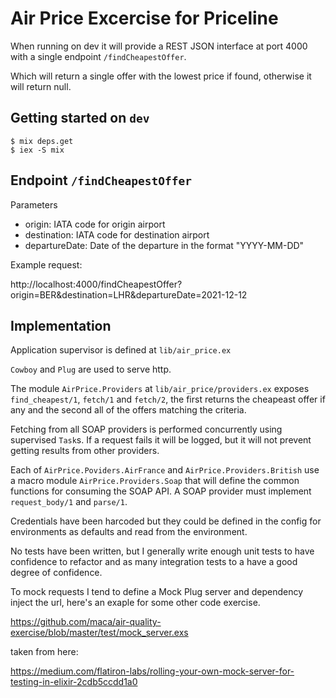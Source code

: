 # Air Price Excercise for Priceline


When running on dev it will provide a REST JSON interface at port 4000 with a
single endpoint `/findCheapestOffer`.

Which will return a single offer with the lowest price if found, otherwise it
will return null.

## Getting started on `dev`


```
$ mix deps.get
$ iex -S mix
```

## Endpoint `/findCheapestOffer`

Parameters

  - origin: IATA code for origin airport
  - destination: IATA code for destination airport
  - departureDate: Date of the departure in the format "YYYY-MM-DD"


Example request:

http://localhost:4000/findCheapestOffer?origin=BER&destination=LHR&departureDate=2021-12-12


## Implementation

Application supervisor is defined at `lib/air_price.ex`

`Cowboy` and `Plug` are used to serve http.

The module `AirPrice.Providers` at `lib/air_price/providers.ex` exposes
`find_cheapest/1`, `fetch/1` and `fetch/2`, the first returns the cheapeast offer
if any and the second all of the offers matching the criteria.

Fetching from all SOAP providers is performed concurrently using supervised
`Task`s.
If a request fails it will be logged, but it will not prevent getting
results from other providers.


Each of `AirPrice.Poviders.AirFrance` and `AirPrice.Providers.British` use a
macro module `AirPrice.Providers.Soap` that will define the common functions for
consuming the SOAP API. A SOAP provider must implement `request_body/1` and
`parse/1`.

Credentials have been harcoded but they could be defined in the config for
environments as defaults and read from the environment.

No tests have been written, but I generally write enough unit tests to have
confidence to refactor and as many integration tests to a have a good degree of
confidence.

To mock requests I tend to define a Mock Plug server and dependency inject the
url, here's an exaple for some other code exercise.

https://github.com/maca/air-quality-exercise/blob/master/test/mock_server.exs

taken from here:

https://medium.com/flatiron-labs/rolling-your-own-mock-server-for-testing-in-elixir-2cdb5ccdd1a0
